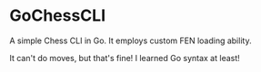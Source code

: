 # GoChessCLI

A simple Chess CLI in Go. It employs custom FEN loading ability.

It can't do moves, but that's fine! I learned Go syntax at least!
